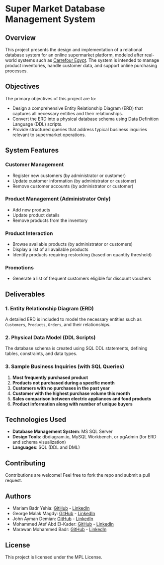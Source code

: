 # Super Market Database Management System

## Overview

This project presents the design and implementation of a relational database system for an online supermarket platform, modeled after real-world systems such as [Carrefour Egypt](https://www.carrefouregypt.com). The system is intended to manage product inventories, handle customer data, and support online purchasing processes.

## Objectives

The primary objectives of this project are to:

- Design a comprehensive Entity Relationship Diagram (ERD) that captures all necessary entities and their relationships.
- Convert the ERD into a physical database schema using Data Definition Language (DDL) scripts.
- Provide structured queries that address typical business inquiries relevant to supermarket operations.

## System Features

### Customer Management
- Register new customers (by administrator or customer)
- Update customer information (by administrator or customer)
- Remove customer accounts (by administrator or customer)

### Product Management (Administrator Only)
- Add new products
- Update product details
- Remove products from the inventory

### Product Interaction
- Browse available products (by administrator or customers)
- Display a list of all available products
- Identify products requiring restocking (based on quantity threshold)

### Promotions
- Generate a list of frequent customers eligible for discount vouchers

## Deliverables

### 1. Entity Relationship Diagram (ERD)
A detailed ERD is included to model the necessary entities such as `Customers`, `Products`, `Orders`, and their relationships.

### 2. Physical Data Model (DDL Scripts)
The database schema is created using SQL DDL statements, defining tables, constraints, and data types.

### 3. Sample Business Inquiries (with SQL Queries)
1. **Most frequently purchased product**
2. **Products not purchased during a specific month**
3. **Customers with no purchases in the past year**
4. **Customer with the highest purchase volume this month**
5. **Sales comparison between electric appliances and food products**
6. **Product information along with number of unique buyers**

## Technologies Used

- **Database Management System**: MS SQL Server
- **Design Tools**: dbdiagram.io, MySQL Workbench, or pgAdmin (for ERD and schema visualization)
- **Languages**: SQL (DDL and DML)

## Contributing

Contributions are welcome! Feel free to fork the repo and submit a pull request.

## Authors

- Mariam Badr Yehia: [GitHub](https://github.com/Mariam-Badr-MB) - [LinkedIn](https://www.linkedin.com/in/mariambadr13/)
- George Malak Magdy: [GitHub](https://github.com/GeorgeMalakM) - [LinkedIn](https://www.linkedin.com/in/george-malak204/)
- John Ayman Demian: [GitHub](https://github.com/Johnayman1) - [LinkedIn](https://www.linkedin.com/in/john-ayman-aa30842b7/)
- Mohammed Atef Abd El-Kader: [GitHub](https://github.com/Mohammed-3tef) - [LinkedIn](https://www.linkedin.com/in/mohammed-atef-b0a408299/)
- Marawan Mohammed Badr: [GitHub](https://github.com/M-Marawan) - [LinkedIn](https://www.linkedin.com/in/marawan-mohamed-7244692a4/)

## License

This project is licensed under the MPL License.
